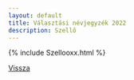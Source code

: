 ```yaml
---
layout: default
title: Választási névjegyzék 2022
description: Szellő
---
```


{% include Szellooxx.html %}

[Vissza](./)